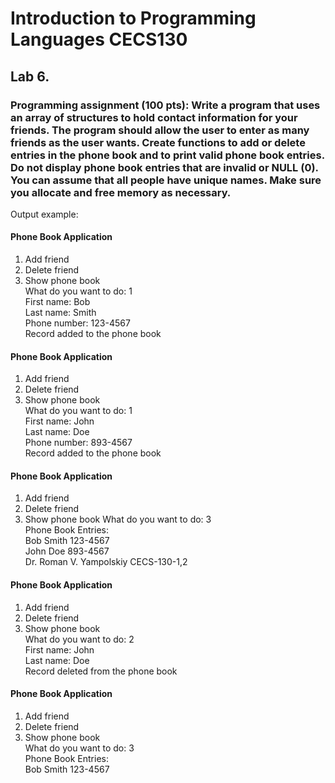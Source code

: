 # Introduction to Programming Languages CECS130
## Lab 6.
### Programming assignment (100 pts): Write a program that uses an array of structures to hold contact information for your friends. The program should allow the user to enter as many friends as the user wants. Create functions to add or delete entries in the phone book and to print valid phone book entries. Do not display phone book entries that are invalid or NULL (0). You can assume that all people have unique names. Make sure you allocate and free memory as necessary.


Output example:

#### Phone Book Application
  1. Add friend
  2. Delete friend
  3. Show phone book  
What do you want to do: 1  
First name: Bob  
Last name: Smith  
Phone number: 123-4567  
Record added to the phone book  

#### Phone Book Application
  1. Add friend
  2. Delete friend
  3. Show phone book  
What do you want to do: 1  
First name: John  
Last name: Doe  
Phone number: 893-4567  
Record added to the phone book  

#### Phone Book Application
  1. Add friend
  2. Delete friend
  3. Show phone book
What do you want to do: 3  
Phone Book Entries:  
Bob Smith 123-4567  
John Doe 893-4567  
Dr. Roman V. Yampolskiy CECS-130-1,2

#### Phone Book Application
  1. Add friend
  2. Delete friend
  3. Show phone book  
What do you want to do: 2  
First name: John  
Last name: Doe  
Record deleted from the phone book  

#### Phone Book Application
  1. Add friend
  2. Delete friend
  3. Show phone book  
What do you want to do: 3  
Phone Book Entries:  
Bob Smith 123-4567  
